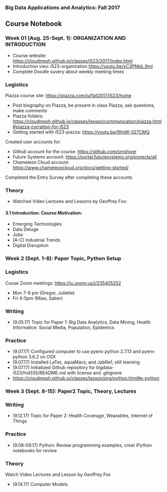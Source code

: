 ### Big Data Applications and Analytics: Fall 2017

## Course Notebook
### Week 01 (Aug. 25-Sept. 1): ORGANIZATION AND INTRODUCTION      
* Course website: https://cloudmesh.github.io/classes/i523/2017/index.html 
*	Introduction vieo: i523-organization https://youtu.be/yC3PNkb_9mI  
* Complete Doodle suvery about weekly meeting times

### Logistics
Piazza course site: https://piazza.com/iu/fall2017/i523/home 
* Post biography on Piazza, be present in class Piazza, ask questions, make comments
* Piazza folders: https://cloudmesh.github.io/classes/lesson/communication/piazza.html#piazza-curration-for-i523 
* Getting started with i523-piazza: https://youtu.be/9hnW-327CMQ 

Created user accounts for: 
* Github account for the course: https://github.com/smshiver
* Future Systems account: https://portal.futuresystems.org/projects/all
* Chameleon Cloud account: https://www.chameleoncloud.org/docs/getting-started/

Completed the Entry Survey after completing these accounts

### Theory
* Watched Video Lectures and Lessons by Geoffrey Fox:
#### 3.1 Introduction: Course Motivation:
* Emerging Technologies
* Data Deluge
* Jobs
* (A-C) Industrial Trends
* Digital Disruption

### Week 2 (Sept. 1-8): Paper Topic, Python Setup
### Logistics
Couse Zoom meetings:	https://iu.zoom.us/j/235405252
* Mon 7-8 pm (Gregor, Juliette)
* Fri 4-5pm (Miao, Saber)

### Writing
* (9.05.17) Topic for Paper 1: Big Data Analytics, Data Mining, Health Informatice: Social Media, Population, Epidemics 

### Practice
* (9.07.17) Configured computer to use pyenv python 2.7.13 and pyenv python 3.6.2 on OSX
* (9.07.17) Installed LaTex, aquaMacs, and JabRef; still learning
* (9.07.17) Initialized Github repository for bigdata-i523/hid335/README.md with license and .gitignore 
* https://cloudmesh.github.io/classes/lesson/prg/python.html#e-python

### Week 3 (Sept. 8-15): Paper2 Topic, Theory, Lectures
### Writing
* (9.12.17) Topic for Paper 2: Health Coverage, Wearables, Internet of Things 

### Practice
* (9.08-09.17) Python: Review programming examples, creat iPython notebooks for review

### Theory
Watch Video Lectures and Lesson by Geoffrey Fox
* (9.14.17) Computer Models
